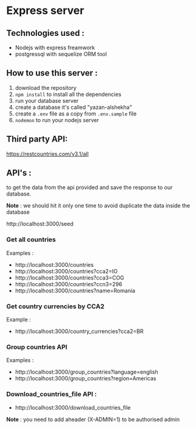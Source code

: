 
# Express server

## Technologies used :
- Nodejs with express freamwork 
- postgressql with sequelize ORM tool

## How to use this server :
1. download the repository
2. `npm install` to install all the dependencies
3. run your database server
4. create a database it's called "yazan-alshekha" 
5. create a `.env` file as a copy from `.env.sample` file
6. `nodemon` to run your nodejs server

## Third party API:
https://restcountries.com/v3.1/all

## API's :
to get the data from the api provided and save the response to our database.

**Note** : we should hit it only one time to avoid duplicate the data inside the database 

http://localhost:3000/seed


### Get all countries
Examples :

- http://localhost:3000/countries
- http://localhost:3000/countries?cca2=IO
- http://localhost:3000/countries?cca3=COG
- http://localhost:3000/countries?ccn3=296
- http://localhost:3000/countries?name=Romania



### Get country currencies by CCA2
Example :
- http://localhost:3000/country_currencies?cca2=BR


### Group countries API
Examples :
- http://localhost:3000/group_countries?language=english
- http://localhost:3000/group_countries?region=Americas

### Download_countries_file API :
- http://localhost:3000/download_countries_file 

**Note** : you need to add aheader (X-ADMIN=1) to be authorised admin